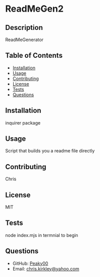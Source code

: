 
# ReadMeGen2

## Description
ReadMeGenerator

## Table of Contents
- [Installation](#installation)
- [Usage](#usage)
- [Contributing](#contributing)
- [License](#license)
- [Tests](#tests)
- [Questions](#questions)

## Installation
inquirer package

## Usage
Script that builds you a readme file directly

## Contributing
Chris

## License
MIT

## Tests
node index.mjs in termnial to begin

## Questions
- GitHub: [Peaky00](https://github.com/Peaky00)
- Email: chris.kirkley@yahoo.com

